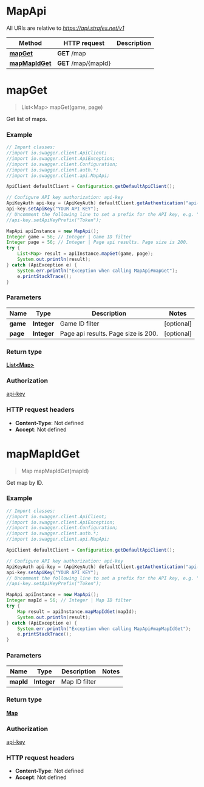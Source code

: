 # MapApi

All URIs are relative to *https://api.strafes.net/v1*

Method | HTTP request | Description
------------- | ------------- | -------------
[**mapGet**](MapApi.md#mapGet) | **GET** /map | 
[**mapMapIdGet**](MapApi.md#mapMapIdGet) | **GET** /map/{mapId} | 


<a name="mapGet"></a>
# **mapGet**
> List&lt;Map&gt; mapGet(game, page)



Get list of maps.

### Example
```java
// Import classes:
//import io.swagger.client.ApiClient;
//import io.swagger.client.ApiException;
//import io.swagger.client.Configuration;
//import io.swagger.client.auth.*;
//import io.swagger.client.api.MapApi;

ApiClient defaultClient = Configuration.getDefaultApiClient();

// Configure API key authorization: api-key
ApiKeyAuth api-key = (ApiKeyAuth) defaultClient.getAuthentication("api-key");
api-key.setApiKey("YOUR API KEY");
// Uncomment the following line to set a prefix for the API key, e.g. "Token" (defaults to null)
//api-key.setApiKeyPrefix("Token");

MapApi apiInstance = new MapApi();
Integer game = 56; // Integer | Game ID filter
Integer page = 56; // Integer | Page api results. Page size is 200.
try {
    List<Map> result = apiInstance.mapGet(game, page);
    System.out.println(result);
} catch (ApiException e) {
    System.err.println("Exception when calling MapApi#mapGet");
    e.printStackTrace();
}
```

### Parameters

Name | Type | Description  | Notes
------------- | ------------- | ------------- | -------------
 **game** | **Integer**| Game ID filter | [optional]
 **page** | **Integer**| Page api results. Page size is 200. | [optional]

### Return type

[**List&lt;Map&gt;**](Map.md)

### Authorization

[api-key](../README.md#api-key)

### HTTP request headers

 - **Content-Type**: Not defined
 - **Accept**: Not defined

<a name="mapMapIdGet"></a>
# **mapMapIdGet**
> Map mapMapIdGet(mapId)



Get map by ID.

### Example
```java
// Import classes:
//import io.swagger.client.ApiClient;
//import io.swagger.client.ApiException;
//import io.swagger.client.Configuration;
//import io.swagger.client.auth.*;
//import io.swagger.client.api.MapApi;

ApiClient defaultClient = Configuration.getDefaultApiClient();

// Configure API key authorization: api-key
ApiKeyAuth api-key = (ApiKeyAuth) defaultClient.getAuthentication("api-key");
api-key.setApiKey("YOUR API KEY");
// Uncomment the following line to set a prefix for the API key, e.g. "Token" (defaults to null)
//api-key.setApiKeyPrefix("Token");

MapApi apiInstance = new MapApi();
Integer mapId = 56; // Integer | Map ID filter
try {
    Map result = apiInstance.mapMapIdGet(mapId);
    System.out.println(result);
} catch (ApiException e) {
    System.err.println("Exception when calling MapApi#mapMapIdGet");
    e.printStackTrace();
}
```

### Parameters

Name | Type | Description  | Notes
------------- | ------------- | ------------- | -------------
 **mapId** | **Integer**| Map ID filter |

### Return type

[**Map**](Map.md)

### Authorization

[api-key](../README.md#api-key)

### HTTP request headers

 - **Content-Type**: Not defined
 - **Accept**: Not defined

